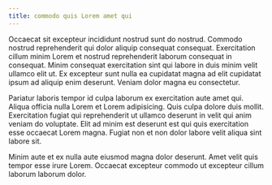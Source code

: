 ```yaml
---
title: commodo quis Lorem amet qui
---
```


Occaecat sit excepteur incididunt nostrud sunt do nostrud. Commodo nostrud reprehenderit qui dolor aliquip consequat consequat. Exercitation cillum minim Lorem et nostrud reprehenderit laborum consequat in consequat. Minim consequat exercitation sint qui labore in duis minim velit ullamco elit ut. Ex excepteur sunt nulla ea cupidatat magna ad elit cupidatat ipsum ad aliquip enim deserunt. Veniam dolor magna eu consectetur.

Pariatur laboris tempor id culpa laborum ex exercitation aute amet qui. Aliqua officia nulla Lorem et Lorem adipisicing. Quis culpa dolore duis mollit. Exercitation fugiat qui reprehenderit ut ullamco deserunt in velit qui anim veniam do voluptate. Elit ad minim est deserunt est qui quis exercitation esse occaecat Lorem magna. Fugiat non et non dolor labore velit aliqua sint labore sit.

Minim aute et ex nulla aute eiusmod magna dolor deserunt. Amet velit quis tempor esse irure Lorem. Occaecat excepteur commodo ut excepteur cillum laborum laborum dolor.